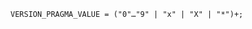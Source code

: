 <!-- This file is generated automatically by infrastructure scripts. Please don't edit by hand. -->

```{ .ebnf .slang-ebnf #VERSION_PRAGMA_VALUE }
VERSION_PRAGMA_VALUE = ("0"…"9" | "x" | "X" | "*")+;
```
